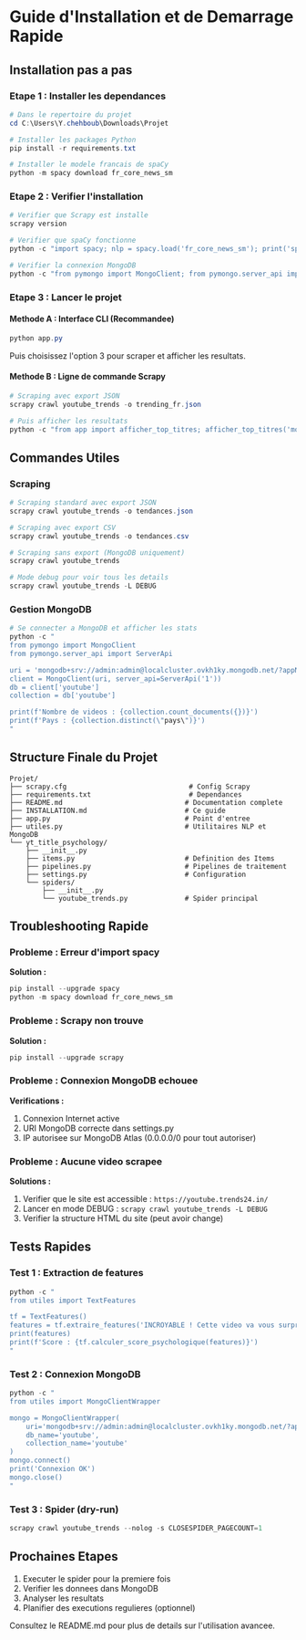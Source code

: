 # Guide d'Installation et de Demarrage Rapide

## Installation pas a pas

### Etape 1 : Installer les dependances

```powershell
# Dans le repertoire du projet
cd C:\Users\Y.chehboub\Downloads\Projet

# Installer les packages Python
pip install -r requirements.txt

# Installer le modele francais de spaCy
python -m spacy download fr_core_news_sm
```

### Etape 2 : Verifier l'installation

```powershell
# Verifier que Scrapy est installe
scrapy version

# Verifier que spaCy fonctionne
python -c "import spacy; nlp = spacy.load('fr_core_news_sm'); print('spaCy OK')"

# Verifier la connexion MongoDB
python -c "from pymongo import MongoClient; from pymongo.server_api import ServerApi; client = MongoClient('mongodb+srv://admin:admin@localcluster.ovkh1ky.mongodb.net/?appName=LocalCluster', server_api=ServerApi('1')); client.admin.command('ping'); print('MongoDB OK')"
```

### Etape 3 : Lancer le projet

#### Methode A : Interface CLI (Recommandee)

```powershell
python app.py
```

Puis choisissez l'option 3 pour scraper et afficher les resultats.

#### Methode B : Ligne de commande Scrapy

```powershell
# Scraping avec export JSON
scrapy crawl youtube_trends -o trending_fr.json

# Puis afficher les resultats
python -c "from app import afficher_top_titres; afficher_top_titres('mongodb+srv://admin:admin@localcluster.ovkh1ky.mongodb.net/?appName=LocalCluster')"
```

## Commandes Utiles

### Scraping

```powershell
# Scraping standard avec export JSON
scrapy crawl youtube_trends -o tendances.json

# Scraping avec export CSV
scrapy crawl youtube_trends -o tendances.csv

# Scraping sans export (MongoDB uniquement)
scrapy crawl youtube_trends

# Mode debug pour voir tous les details
scrapy crawl youtube_trends -L DEBUG
```

### Gestion MongoDB

```powershell
# Se connecter a MongoDB et afficher les stats
python -c "
from pymongo import MongoClient
from pymongo.server_api import ServerApi

uri = 'mongodb+srv://admin:admin@localcluster.ovkh1ky.mongodb.net/?appName=LocalCluster'
client = MongoClient(uri, server_api=ServerApi('1'))
db = client['youtube']
collection = db['youtube']

print(f'Nombre de videos : {collection.count_documents({})}')
print(f'Pays : {collection.distinct(\"pays\")}')
"
```

## Structure Finale du Projet

```
Projet/
├── scrapy.cfg                              # Config Scrapy
├── requirements.txt                        # Dependances
├── README.md                              # Documentation complete
├── INSTALLATION.md                        # Ce guide
├── app.py                                 # Point d'entree
├── utiles.py                              # Utilitaires NLP et MongoDB
└── yt_title_psychology/
    ├── __init__.py
    ├── items.py                           # Definition des Items
    ├── pipelines.py                       # Pipelines de traitement
    ├── settings.py                        # Configuration
    └── spiders/
        ├── __init__.py
        └── youtube_trends.py              # Spider principal
```

## Troubleshooting Rapide

### Probleme : Erreur d'import spacy

**Solution :**
```powershell
pip install --upgrade spacy
python -m spacy download fr_core_news_sm
```

### Probleme : Scrapy non trouve

**Solution :**
```powershell
pip install --upgrade scrapy
```

### Probleme : Connexion MongoDB echouee

**Verifications :**
1. Connexion Internet active
2. URI MongoDB correcte dans settings.py
3. IP autorisee sur MongoDB Atlas (0.0.0.0/0 pour tout autoriser)

### Probleme : Aucune video scrapee

**Solutions :**
1. Verifier que le site est accessible : `https://youtube.trends24.in/`
2. Lancer en mode DEBUG : `scrapy crawl youtube_trends -L DEBUG`
3. Verifier la structure HTML du site (peut avoir change)

## Tests Rapides

### Test 1 : Extraction de features

```powershell
python -c "
from utiles import TextFeatures

tf = TextFeatures()
features = tf.extraire_features('INCROYABLE ! Cette video va vous surprendre')
print(features)
print(f'Score : {tf.calculer_score_psychologique(features)}')
"
```

### Test 2 : Connexion MongoDB

```powershell
python -c "
from utiles import MongoClientWrapper

mongo = MongoClientWrapper(
    uri='mongodb+srv://admin:admin@localcluster.ovkh1ky.mongodb.net/?appName=LocalCluster',
    db_name='youtube',
    collection_name='youtube'
)
mongo.connect()
print('Connexion OK')
mongo.close()
"
```

### Test 3 : Spider (dry-run)

```powershell
scrapy crawl youtube_trends --nolog -s CLOSESPIDER_PAGECOUNT=1
```

## Prochaines Etapes

1. Executer le spider pour la premiere fois
2. Verifier les donnees dans MongoDB
3. Analyser les resultats
4. Planifier des executions regulieres (optionnel)

Consultez le README.md pour plus de details sur l'utilisation avancee.
